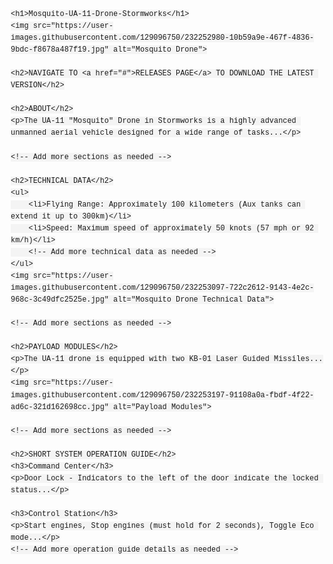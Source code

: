 <!DOCTYPE html>
<html lang="en">
<head>
    <meta charset="UTF-8">
    <meta name="viewport" content="width=device-width, initial-scale=1.0">
    <title>Mosquito-UA-11-Drone-Stormworks</title>
    <style>
        body {
            font-family: 'Arial', sans-serif;
            line-height: 1.6;
            margin: 20px;
        }
        img {
            max-width: 100%;
            height: auto;
            margin-bottom: 20px;
        }
        h1, h2, h3 {
            color: #333;
        }
        h2 {
            border-bottom: 2px solid #ccc;
            padding-bottom: 5px;
            margin-top: 20px;
        }
        p {
            margin-bottom: 15px;
        }
        ul {
            list-style-type: disc;
            margin-left: 20px;
            margin-bottom: 15px;
        }
        ol {
            list-style-type: decimal;
            margin-left: 20px;
            margin-bottom: 15px;
        }
        code {
            background-color: #f4f4f4;
            padding: 3px;
            font-family: 'Courier New', monospace;
        }
    </style>
</head>
<body>

    <h1>Mosquito-UA-11-Drone-Stormworks</h1>
    <img src="https://user-images.githubusercontent.com/129096750/232252980-10b59a9e-467f-4836-9bdc-f8678a487f19.jpg" alt="Mosquito Drone">

    <h2>NAVIGATE TO <a href="#">RELEASES PAGE</a> TO DOWNLOAD THE LATEST VERSION</h2>

    <h2>ABOUT</h2>
    <p>The UA-11 "Mosquito" Drone in Stormworks is a highly advanced unmanned aerial vehicle designed for a wide range of tasks...</p>

    <!-- Add more sections as needed -->

    <h2>TECHNICAL DATA</h2>
    <ul>
        <li>Flying Range: Approximately 100 kilometers (Aux tanks can extend it up to 300km)</li>
        <li>Speed: Maximum speed of approximately 50 knots (57 mph or 92 km/h)</li>
        <!-- Add more technical data as needed -->
    </ul>
    <img src="https://user-images.githubusercontent.com/129096750/232253097-722c2612-9143-4e2c-968c-3c49dfc2525e.jpg" alt="Mosquito Drone Technical Data">

    <!-- Add more sections as needed -->

    <h2>PAYLOAD MODULES</h2>
    <p>The UA-11 drone is equipped with two KB-01 Laser Guided Missiles...</p>
    <img src="https://user-images.githubusercontent.com/129096750/232253197-91108a0a-fbdf-4f22-ad6c-321d162698cc.jpg" alt="Payload Modules">

    <!-- Add more sections as needed -->

    <h2>SHORT SYSTEM OPERATION GUIDE</h2>
    <h3>Command Center</h3>
    <p>Door Lock - Indicators to the left of the door indicate the locked status...</p>

    <h3>Control Station</h3>
    <p>Start engines, Stop engines (must hold for 2 seconds), Toggle Eco mode...</p>
    <!-- Add more operation guide details as needed -->

</body>
</html>

